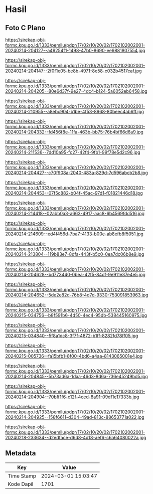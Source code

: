 # Hasil

## Foto C Plano

https://sirekap-obj-formc.kpu.go.id/1333/pemilu/pdpr/17/02/10/20/02/1702102002001-20240214-204127--a49254f1-1498-47b0-8690-ee9881807554.jpg

https://sirekap-obj-formc.kpu.go.id/1333/pemilu/pdpr/17/02/10/20/02/1702102002001-20240214-204147--2f0f1e05-be8b-4971-8e58-c032b4517caf.jpg

https://sirekap-obj-formc.kpu.go.id/1333/pemilu/pdpr/17/02/10/20/02/1702102002001-20240214-204205--80e6d37f-9e27-4dc4-b124-5a6052eb6458.jpg

https://sirekap-obj-formc.kpu.go.id/1333/pemilu/pdpr/17/02/10/20/02/1702102002001-20240214-210955--a8ebc904-b1be-4f53-8968-80beec4ab6ff.jpg

https://sirekap-obj-formc.kpu.go.id/1333/pemilu/pdpr/17/02/10/20/02/1702102002001-20240214-204332--fd456f8e-11fa-463b-bb75-76b4bf66d6a9.jpg

https://sirekap-obj-formc.kpu.go.id/1333/pemilu/pdpr/17/02/10/20/02/1702102002001-20240214-211536--7dd10a95-fc27-42f4-9fb1-99f78e5d2c96.jpg

https://sirekap-obj-formc.kpu.go.id/1333/pemilu/pdpr/17/02/10/20/02/1702102002001-20240214-204427--c70f908a-2040-483a-829d-7d596abcb2b8.jpg

https://sirekap-obj-formc.kpu.go.id/1333/pemilu/pdpr/17/02/10/20/02/1702102002001-20240214-204453--07f5c882-b04f-45ac-97d1-f01821446d18.jpg

https://sirekap-obj-formc.kpu.go.id/1333/pemilu/pdpr/17/02/10/20/02/1702102002001-20240214-214418--02abb0a3-a663-4917-aac8-6b4569fdd516.jpg

https://sirekap-obj-formc.kpu.go.id/1333/pemilu/pdpr/17/02/10/20/02/1702102002001-20240214-214609--ed4f456d-7ba7-4133-b00e-ab8efb8f5051.jpg

https://sirekap-obj-formc.kpu.go.id/1333/pemilu/pdpr/17/02/10/20/02/1702102002001-20240214-213804--119b83e7-8dfa-443f-b5c0-0ea7dc06b8e9.jpg

https://sirekap-obj-formc.kpu.go.id/1333/pemilu/pdpr/17/02/10/20/02/1702102002001-20240214-204628--bd773440-0bea-42f5-84df-9e911e37e4e5.jpg

https://sirekap-obj-formc.kpu.go.id/1333/pemilu/pdpr/17/02/10/20/02/1702102002001-20240214-204652--5de2e82d-76b8-4d7d-9330-753091853963.jpg

https://sirekap-obj-formc.kpu.go.id/1333/pemilu/pdpr/17/02/10/20/02/1702102002001-20240215-034756--b8f591b6-4d50-4ec4-95db-538445160975.jpg

https://sirekap-obj-formc.kpu.go.id/1333/pemilu/pdpr/17/02/10/20/02/1702102002001-20240215-034840--5f8a1dc8-3f7f-4872-b1ff-8282fd78ff05.jpg

https://sirekap-obj-formc.kpu.go.id/1333/pemilu/pdpr/17/02/10/20/02/1702102002001-20240215-005736--fa15bfb1-8f00-4bd6-a4aa-8143065001e4.jpg

https://sirekap-obj-formc.kpu.go.id/1333/pemilu/pdpr/17/02/10/20/02/1702102002001-20240214-204845--5b73ad6a-1daa-46d3-8d6a-736e45249bd5.jpg

https://sirekap-obj-formc.kpu.go.id/1333/pemilu/pdpr/17/02/10/20/02/1702102002001-20240214-204904--70bff1f6-c12f-4ced-8a91-09df1e17333b.jpg

https://sirekap-obj-formc.kpu.go.id/1333/pemilu/pdpr/17/02/10/20/02/1702102002001-20240214-204925--158f6611-d304-49ad-813c-88653771a022.jpg

https://sirekap-obj-formc.kpu.go.id/1333/pemilu/pdpr/17/02/10/20/02/1702102002001-20240218-233634--d2edface-d6d8-4d18-aef6-c6a64080022a.jpg


## Metadata

| Key        | Value               |
| ---------- | ------------------- |
| Time Stamp | 2024-03-01 15:03:47 |
| Kode Dapil | 1701                |



